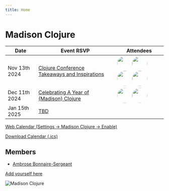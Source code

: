 ```yaml
---
title: Home
---
```


# Madison Clojure

<!--◊(events-table-->
| Date | Event RSVP | Attendees |
| ------------- | ------------- | ------------- |
|Nov 13th 2024|[Clojure Conference Takeaways and Inspirations](https://github.com/orgs/madclj/discussions/6)|<img src="https://avatars.githubusercontent.com/u/287396?u=2aa22e9ddcc23256939aa36dbd3ca60f3e260e69&v=4" style="height:3em;display: inline-block; position: relative; overflow: hidden; border-radius: 50%;"/><img src="https://avatars.githubusercontent.com/u/1110?v=4" style="height:3em;display: inline-block; position: relative; overflow: hidden; border-radius: 50%;"/><img src="https://avatars.githubusercontent.com/u/30735158?u=9a45262cf6923c0571e20d5680d9d9b54b1f6219&v=4" style="height:3em;display: inline-block; position: relative; overflow: hidden; border-radius: 50%;"/><img src="https://avatars.githubusercontent.com/u/22117232?u=9e7b3e815b3ac091ab4b460f6344439c75ac243b&v=4" style="height:3em;display: inline-block; position: relative; overflow: hidden; border-radius: 50%;"/>|
|Dec 11th 2024|[Celebrating A Year of (Madison) Clojure](https://github.com/orgs/madclj/discussions/7)|<img src="https://avatars.githubusercontent.com/u/287396?u=2aa22e9ddcc23256939aa36dbd3ca60f3e260e69&v=4" style="height:3em;display: inline-block; position: relative; overflow: hidden; border-radius: 50%;"/><img src="https://avatars.githubusercontent.com/u/30735158?u=9a45262cf6923c0571e20d5680d9d9b54b1f6219&v=4" style="height:3em;display: inline-block; position: relative; overflow: hidden; border-radius: 50%;"/>|
| Jan 15th 2025 | [TBD](https://www.meetup.com/madison-clojure-meetup/events/304256375) |
<!--events-table)◊-->

[Web Calendar (Settings -> Madison Clojure -> Enable)](https://invertisment.gitlab.io/cljcalendar/)

[Download Calendar (.ics)](events.ics)


<!--
| Oct 25th 2024 | (Past) [Clojure/conj Community Day](https://www.meetup.com/madison-clojure-meetup/events/301052487/) ([agenda in Central time](#clojureconj-2024-community-day)) |
| Sep 11th 2024 | (Past) [Talk: The Wonders of Abstraction, Eric Normand](https://www.meetup.com/madison-clojure-meetup/events/301041832/) |
| 2024-08-07 | (Past) [Talk: Reconsidering Malli Scope, by Ambrose Bonnaire-Sergeant](https://www.meetup.com/madison-clojure-meetup/events/302380344/) |
| Aug 29th 2024 | (Past) [Talk: TBA, by Ambrose Bonnaire-Sergeant](https://www.meetup.com/madison-clojure-meetup/events/302948127) |
| 2024-10-02 | TBD |
| 2024-11-06 | TBD |
| 2024-12-04 | TBD |
-->

## Members

- [Ambrose Bonnaire-Sergeant](https://ambrosebs.com/)

[Add yourself here](https://github.com/madclj/madclj.com)

![Madison Clojure](images/madclj-logo.jpg)